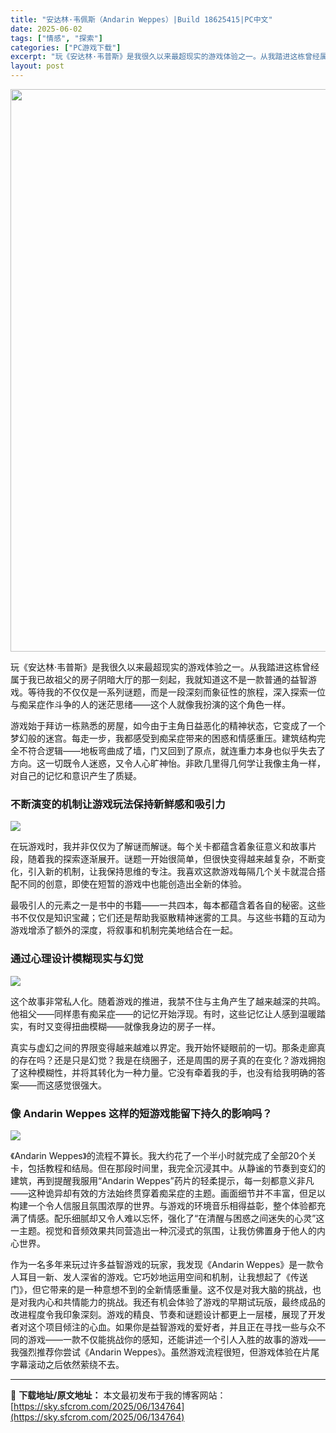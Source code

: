 ```yaml
---
title: "安达林·韦佩斯（Andarin Weppes）|Build 18625415|PC中文"
date: 2025-06-02
tags: ["情感", "探索"]
categories: ["PC游戏下载"]
excerpt: "玩《安达林·韦普斯》是我很久以来最超现实的游戏体验之一。从我踏进这栋曾经属于我已故祖父的房子阴暗大厅的那一刻起，我就知道这不是一款普通的益智游戏。等待我的不仅仅是一系列谜题，而是一段深刻而象征性的旅程，深入探索一位与痴呆症作斗争的人的迷茫思绪——这个人就像我扮演的这个角色一样。 游戏始于拜访一栋熟悉&hellip;"
layout: post
---
```


<img class="aligncenter size-full wp-image-134765" src="https://sky.sfcrom.com/wp-content/uploads/2025/06/2025060201025956.webp" alt="" width="600" height="900" />

<span>玩《安达林·韦普斯》是我很久以来最超现实的游戏体验之一。从我踏进这栋曾经属于我已故祖父的房子阴暗大厅的那一刻起，我就知道这不是一款普通的益智游戏。等待我的不仅仅是一系列谜题，而是一段深刻而象征性的旅程，深入探索一位与痴呆症作斗争的人的迷茫思绪——这个人就像我扮演的这个角色一样。</span>

<span>游戏始于拜访一栋熟悉的房屋，如今由于主角日益恶化的精神状态，它变成了一个梦幻般的迷宫。每走一步，我都感受到痴呆症带来的困惑和情感重压。建筑结构完全不符合逻辑——地板弯曲成了墙，门又回到了原点，就连重力本身也似乎失去了方向。这一切既令人迷惑，又令人心旷神怡。非欧几里得几何学让我像主角一样，对自己的记忆和意识产生了质疑。</span>
<h3><span>不断演变的机制让游戏玩法保持新鲜感和吸引力</span></h3>
<img src="https://shared.fastly.steamstatic.com/store_item_assets/steam/apps/2516890/ss_f05dc434203f79ffb72cd993bf33c088967f5962.1920x1080.jpg?t=1748538023" />

<span>在玩游戏时，我并非仅仅为了解谜而解谜。每个关卡都蕴含着象征意义和故事片段，随着我的探索逐渐展开。谜题一开始很简单，但很快变得越来越复杂，不断变化，引入新的机制，让我保持思维的专注。我喜欢这款游戏每隔几个关卡就混合搭配不同的创意，即使在短暂的游戏中也能创造出全新的体验。</span>

<span>最吸引人的元素之一是书中的书籍——一共四本，每本都蕴含着各自的秘密。这些书不仅仅是知识宝藏；它们还是帮助我驱散精神迷雾的工具。与这些书籍的互动为游戏增添了额外的深度，将叙事和机制完美地结合在一起。</span>
<h3><span>通过心理设计模糊现实与幻觉</span></h3>
<img src="https://shared.fastly.steamstatic.com/store_item_assets/steam/apps/2516890/ss_2f7752f9a1ca3763eb49e27de70dcd321dc2f53d.1920x1080.jpg?t=1748538023" />

<span>这个故事非常私人化。随着游戏的推进，我禁不住与主角产生了越来越深的共鸣。他祖父——同样患有痴呆症——的记忆开始浮现。有时，这些记忆让人感到温暖踏实，有时又变得扭曲模糊——就像我身边的房子一样。</span>

<span>真实与虚幻之间的界限变得越来越难以界定。我开始怀疑眼前的一切。那条走廊真的存在吗？还是只是幻觉？我是在绕圈子，还是周围的房子真的在变化？游戏拥抱了这种模糊性，并将其转化为一种力量。它没有牵着我的手，也没有给我明确的答案——而这感觉很强大。</span>
<h3><span>像 Andarin Weppes 这样的短游戏能留下持久的影响吗？</span></h3>
<img src="https://shared.fastly.steamstatic.com/store_item_assets/steam/apps/2516890/ss_fe8a09f1bbec737f852bc8be5862fe5b3e3643c0.1920x1080.jpg?t=1748538023" />

<span>《Andarin Weppes》的流程不算长。我大约花了一个半小时就完成了全部20个关卡，包括教程和结局。但在那段时间里，我完全沉浸其中。从静谧的节奏到变幻的建筑，再到提醒我服用“Andarin Weppes”药片的轻柔提示，每一刻都意义非凡——这种诡异却有效的方法始终贯穿着痴呆症的主题。画面细节并不丰富，但足以构建一个令人信服且氛围浓厚的世界。与游戏的环境音乐相得益彰，整个体验都充满了情感。配乐细腻却又令人难以忘怀，强化了“在清醒与困惑之间迷失的心灵”这一主题。视觉和音频效果共同营造出一种沉浸式的氛围，让我仿佛置身于他人的内心世界。</span>

<span>作为一名多年来玩过许多益智游戏的玩家，我发现《Andarin Weppes》是一款令人耳目一新、发人深省的游戏。它巧妙地运用空间和机制，让我想起了《传送门》，但它带来的是一种意想不到的全新情感重量。这不仅是对我大脑的挑战，也是对我内心和共情能力的挑战。我还有机会体验了游戏的早期试玩版，最终成品的改进程度令我印象深刻。游戏的精良、节奏和谜题设计都更上一层楼，展现了开发者对这个项目倾注的心血。如果你是益智游戏的爱好者，并且正在寻找一些与众不同的游戏——一款不仅能挑战你的感知，还能讲述一个引人入胜的故事的游戏——我强烈推荐你尝试《Andarin Weppes》。虽然游戏流程很短，但游戏体验在片尾字幕滚动之后依然萦绕不去。</span>

---
📖 **下载地址/原文地址：** 本文最初发布于我的博客网站：[https://sky.sfcrom.com/2025/06/134764](https://sky.sfcrom.com/2025/06/134764)
